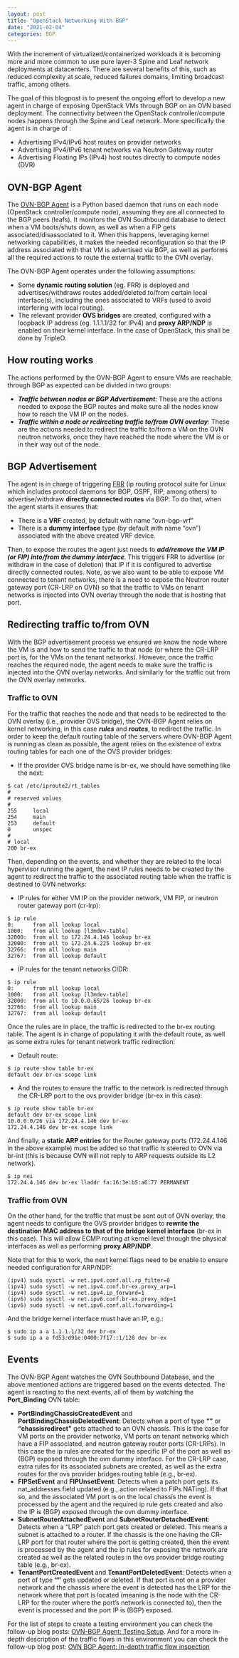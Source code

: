 ```yaml
---
layout: post
title: "OpenStack Networking With BGP"
date: "2021-02-04"
categories: BGP
---
```


With the increment of virtualized/containerized workloads it is becoming more and more common to use pure layer-3 Spine and Leaf network deployments at datacenters. There are several benefits of this, such as reduced complexity at scale, reduced failures domains, limiting broadcast traffic, among others.

The goal of this blogpost is to present the ongoing effort to develop a new agent in charge of exposing OpenStack VMs through BGP on an OVN based deployment. The connectivity between the OpenStack controller/compute nodes happens through the Spine and Leaf network. More specifically the agent is in charge of :

- Advertising IPv4/IPv6 host routes on provider networks
- Advertising IPv4/IPv6 tenant networks via Neutron Gateway router
- Advertising Floating IPs (IPv4) host routes directly to compute nodes (DVR)

## OVN-BGP Agent

The [OVN-BGP Agent](https://github.com/luis5tb/bgp-agent) is a Python based daemon that runs on each node (OpenStack controller/compute node), assuming they are all connected to the BGP peers (leafs). It monitors the OVN Southbound database to detect when a VM boots/shuts down, as well as when a FIP gets associated/disassociated to it. When this happens, leveraging kernel networking capabilities, it makes the needed reconfiguration so that the IP address associated with that VM is advertised via BGP, as well as performs all the required actions to route the external traffic to the OVN overlay.

The OVN-BGP Agent operates under the following assumptions:

- Some **dynamic routing solution** (eg. FRR) is deployed and advertises/withdraws routes added/deleted to/from certain local interface(s), including the ones associated to VRFs (used to avoid interfering with local routing).
- The relevant provider **OVS bridges** are created, configured with a loopback IP address (eg. 1.1.1.1/32 for IPv4) and **proxy ARP/NDP** is enabled on their kernel interface. In the case of OpenStack, this shall be done by TripleO.

## How routing works

The actions performed by the OVN-BGP Agent to ensure VMs are reachable through BGP as expected can be divided in two groups:

- **_Traffic between nodes or BGP Advertisement_**: These are the actions needed to expose the BGP routes and make sure all the nodes know how to reach the VM IP on the nodes.
- **_Traffic within a node or redirecting traffic to/from OVN overlay_**: These are the actions needed to redirect the traffic to/from a VM on the OVN neutron networks, once they have reached the node where the VM is or in their way out of the node.

## BGP Advertisement

The agent is in charge of triggering [FRR](https://frrouting.org/) (ip routing protocol suite for Linux which includes protocol daemons for BGP, OSPF, RIP, among others) to advertise/withdraw **directly connected routes** via BGP. To do that, when the agent starts it ensures that:

- There is a **VRF** created, by default with name “ovn-bgp-vrf”
- There is a **dummy interface** type (by default with name “ovn”) associated with the above created VRF device.

Then, to expose the routes the agent just needs to **_add/remove the VM IP (or FIP) into/from the dummy interface_**. This triggers FRR to advertise (or withdraw in the case of deletion) that IP if it is configured to advertise directly connected routes. Note, as we also want to be able to expose VM connected to tenant networks, there is a need to expose the Neutron router gateway port (CR-LRP on OVN) so that the traffic to VMs on tenant networks is injected into OVN overlay through the node that is hosting that port.

## Redirecting traffic to/from OVN

With the BGP advertisement process we ensured we know the node where the VM is and how to send the traffic to that node (or where the CR-LRP port is, for the VMs on the tenant networks). However, once the traffic reaches the required node, the agent needs to make sure the traffic is injected into the OVN overlay networks. And similarly for the traffic out from the OVN overlay networks.

### Traffic to OVN

For the traffic that reaches the node and that needs to be redirected to the OVN overlay (i.e., provider OVS bridge), the OVN-BGP Agent relies on kernel networking, in this case **_rules_** and **_routes_**, to redirect the traffic. In order to keep the default routing table of the servers where OVN-BGP Agent is running as clean as possible, the agent relies on the existence of extra routing tables for each one of the OVS provider bridges:

- If the provider OVS bridge name is br-ex, we should have something like the next:

```
$ cat /etc/iproute2/rt_tables
#
# reserved values
#
255     local
254     main
253     default
0       unspec
#
# local
200 br-ex
```

Then, depending on the events, and whether they are related to the local hypervisor running the agent, the next IP rules needs to be created by the agent to redirect the traffic to the associated routing table when the traffic is destined to OVN networks:

- IP rules for either VM IP on the provider network, VM FIP, or neutron router gateway port (cr-lrp):

```
$ ip rule
0:      from all lookup local
1000:   from all lookup [l3mdev-table]
32000:  from all to 172.24.4.146 lookup br-ex
32000:  from all to 172.24.6.225 lookup br-ex
32766:  from all lookup main
32767:  from all lookup default
```

- IP rules for the tenant networks CIDR:

```
$ ip rule
0:      from all lookup local
1000:   from all lookup [l3mdev-table]
32000:  from all to 10.0.0.65/26 lookup br-ex
32766:  from all lookup main
32767:  from all lookup default
```

Once the rules are in place, the traffic is redirected to the br-ex routing table. The agent is in charge of populating it with the default route, as well as some extra rules for tenant network traffic redirection:

- Default route:

```
$ ip route show table br-ex
default dev br-ex scope link
```

- And the routes to ensure the traffic to the network is redirected through the CR-LRP port to the ovs provider bridge (br-ex in this case):

```
$ ip route show table br-ex
default dev br-ex scope link
10.0.0.0/26 via 172.24.4.146 dev br-ex
172.24.4.146 dev br-ex scope link
```

And finally, a **static ARP entries** for the Router gateway ports (172.24.4.146 in the above example) must be added so that traffic is steered to OVN via br-int (this is because OVN will not reply to ARP requests outside its L2 network).

```
$ ip nei
172.24.4.146 dev br-ex lladdr fa:16:3e:b5:a6:77 PERMANENT
```

### Traffic from OVN

On the other hand, for the traffic that must be sent out of OVN overlay, the agent needs to configure the OVS provider bridges to **rewrite the destination MAC address to that of the bridge kernel interface** (br-ex in this case). This will allow ECMP routing at kernel level through the physical interfaces as well as performing **proxy ARP/NDP**.

Note that for this to work, the next kernel flags need to be enable to ensure needed configuration for ARP/NDP:

```
(ipv4) sudo sysctl -w net.ipv4.conf.all.rp_filter=0
(ipv4) sudo sysctl -w net.ipv4.conf.br-ex.proxy_arp=1
(ipv4) sudo sysctl -w net.ipv4.ip_forward=1
(ipv6) sudo sysctl -w net.ipv6.conf.br-ex.proxy_ndp=1
(ipv6) sudo sysctl -w net.ipv6.conf.all.forwarding=1
```

And the bridge kernel interface must have an IP, e.g.:

```
$ sudo ip a a 1.1.1.1/32 dev br-ex
$ sudo ip a a fd53:d91e:0400:7f17::1/128 dev br-ex
```

## Events

The OVN-BGP Agent watches the OVN Southbound Database, and the above mentioned actions are triggered based on the events detected. The agent is reacting to the next events, all of them by watching the **Port\_Binding** OVN table:

- **PortBindingChassisCreatedEvent** and **PortBindingChassisDeletedEvent**: Detects when a port of type **“”** or **“chassisredirect”** gets attached to an OVN chassis. This is the case for VM ports on the provider networks, VM ports on tenant networks which have a FIP associated, and neutron gateway router ports (CR-LRPs). In this case the ip rules are created for the specific IP of the port as well as (BGP) exposed through the ovn dummy interface. For the CR-LRP case, extra rules for its associated subnets are created, as well as the extra routes for the ovs provider bridges routing table (e.g., br-ex).
- **FIPSetEvent** and **FIPUnsetEvent**: Detects when a patch port gets its nat\_addresses field updated (e.g., action related to FIPs NATing). If that so, and the associated VM port is on the local chassis the event is processed by the agent and the required ip rule gets created and also the IP is (BGP) exposed through the ovn dummy interface.
- **SubnetRouterAttachedEvent** and **SubnetRouterDetachedEvent**: Detects when a “LRP” patch port gets created or deleted. This means a subnet is attached to a router. If the chassis is the one having the CR-LRP port for that router where the port is getting created, then the event is processed by the agent and the ip rules for exposing the network are created as well as the related routes in the ovs provider bridge routing table (e.g., br-ex).
- **TenantPortCreatedEvent** and **TenantPortDeletedEvent**: Detects when a port of type **“”** gets updated or deleted. If that port is not on a provider network and the chassis where the event is detected has the LRP for the network where that port is located (meaning is the node with the CR-LRP for the router where the port’s network is connected to), then the event is processed and the port IP is (BGP) exposed.

For the list of steps to create a testing environment you can check the follow-up blog posts: [OVN-BGP Agent: Testing Setup](ovn-bgp-agent-testing-setup). And for a more in-depth description of the traffic flows in this environment you can check the follow-up blog post: [OVN BGP Agent: In-depth traffic flow inspection](ovn-bgp-agent-in-depth-traffic-flow-inspection)
